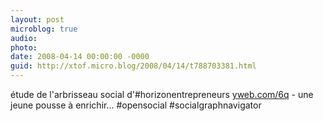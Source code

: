 ```yaml
---
layout: post
microblog: true
audio: 
photo: 
date: 2008-04-14 00:00:00 -0000
guid: http://xtof.micro.blog/2008/04/14/t788703381.html
---
```

étude de l'arbrisseau social d'#horizonentrepreneurs [yweb.com/6q](http://yweb.com/6q) - une jeune pousse à enrichir...  #opensocial #socialgraphnavigator
